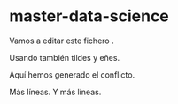 # master-data-science

Vamos a editar este fichero .

Usando también tildes y eñes.

Aquí hemos generado el conflicto.

Más líneas.
Y más líneas.
